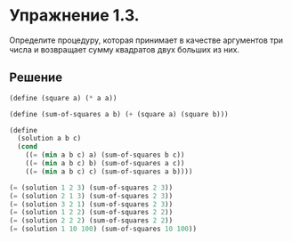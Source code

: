 # Упражнение 1.3.

Определите процедуру, которая принимает в качестве аргументов три числа и возвращает сумму квадратов двух больших из них.

## Решение

```scheme
(define (square a) (* a a))

(define (sum-of-squares a b) (+ (square a) (square b)))

(define 
  (solution a b c)
  (cond
    ((= (min a b c) a) (sum-of-squares b c))
    ((= (min a b c) b) (sum-of-squares a c))
    ((= (min a b c) c) (sum-of-squares a b))))

(= (solution 1 2 3) (sum-of-squares 2 3))
(= (solution 2 1 3) (sum-of-squares 2 3))
(= (solution 3 2 1) (sum-of-squares 2 3))
(= (solution 1 2 2) (sum-of-squares 2 2))
(= (solution 2 2 2) (sum-of-squares 2 2))
(= (solution 1 10 100) (sum-of-squares 10 100))
```


